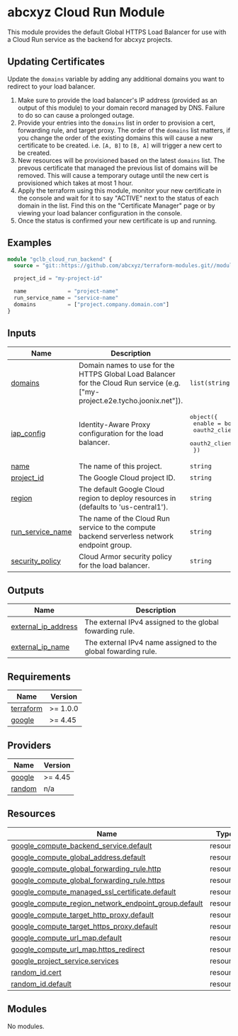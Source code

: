# abcxyz Cloud Run Module

This module provides the default Global HTTPS Load Balancer for use with a Cloud
Run service as the backend for abcxyz projects.

## Updating Certificates

Update the `domains` variable by adding any additional domains you want to
redirect to your load balancer.

1. Make sure to provide the load balancer's IP address (provided as an output of
   this module) to your domain record managed by DNS. Failure to do so can cause
   a prolonged outage.
2. Provide your entries into the `domains` list in order to provision a cert,
   forwarding rule, and target proxy. The order of the `domains` list matters,
   if you change the order of the existing domains this will cause a new
   certificate to be created. i.e. `[A, B]` to `[B, A]` will trigger a new cert
   to be created.
3. New resources will be provisioned based on the latest `domains` list. The
   prevous certificate that managed the previous list of domains will be
   removed. This will cause a temporary outage until the new cert is provisioned
   which takes at most 1 hour.
4. Apply the terraform using this module, monitor your new certificate in the
   console and wait for it to say "ACTIVE" next to the status of each domain in
   the list. Find this on the "Certificate Manager" page or by viewing your load
   balancer configuration in the console.
5. Once the status is confirmed your new certificate is up and running.

<!-- BEGIN_TF_DOCS -->
## Examples

```terraform
module "gclb_cloud_run_backend" {
  source = "git::https://github.com/abcxyz/terraform-modules.git//modules/gclb_cloud_run_backend?ref=SHA_OR_TAG"

  project_id = "my-project-id"

  name             = "project-name"
  run_service_name = "service-name"
  domains          = ["project.company.domain.com"]
}
```

## Inputs

| Name | Description | Type | Default | Required |
|------|-------------|------|---------|:--------:|
| <a name="input_domains"></a> [domains](#input\_domains) | Domain names to use for the HTTPS Global Load Balancer for the Cloud Run service (e.g. ["my-project.e2e.tycho.joonix.net"]). | `list(string)` | n/a | yes |
| <a name="input_iap_config"></a> [iap\_config](#input\_iap\_config) | Identity-Aware Proxy configuration for the load balancer. | <pre>object({<br/>    enable               = bool<br/>    oauth2_client_id     = string<br/>    oauth2_client_secret = string<br/>  })</pre> | <pre>{<br/>  "enable": false,<br/>  "oauth2_client_id": "",<br/>  "oauth2_client_secret": ""<br/>}</pre> | no |
| <a name="input_name"></a> [name](#input\_name) | The name of this project. | `string` | n/a | yes |
| <a name="input_project_id"></a> [project\_id](#input\_project\_id) | The Google Cloud project ID. | `string` | n/a | yes |
| <a name="input_region"></a> [region](#input\_region) | The default Google Cloud region to deploy resources in (defaults to 'us-central1'). | `string` | `"us-central1"` | no |
| <a name="input_run_service_name"></a> [run\_service\_name](#input\_run\_service\_name) | The name of the Cloud Run service to the compute backend serverless network endpoint group. | `string` | n/a | yes |
| <a name="input_security_policy"></a> [security\_policy](#input\_security\_policy) | Cloud Armor security policy for the load balancer. | `string` | `null` | no |

## Outputs

| Name | Description |
|------|-------------|
| <a name="output_external_ip_address"></a> [external\_ip\_address](#output\_external\_ip\_address) | The external IPv4 assigned to the global fowarding rule. |
| <a name="output_external_ip_name"></a> [external\_ip\_name](#output\_external\_ip\_name) | The external IPv4 name assigned to the global fowarding rule. |

## Requirements

| Name | Version |
|------|---------|
| <a name="requirement_terraform"></a> [terraform](#requirement\_terraform) | >= 1.0.0 |
| <a name="requirement_google"></a> [google](#requirement\_google) | >= 4.45 |

## Providers

| Name | Version |
|------|---------|
| <a name="provider_google"></a> [google](#provider\_google) | >= 4.45 |
| <a name="provider_random"></a> [random](#provider\_random) | n/a |

## Resources

| Name | Type |
|------|------|
| [google_compute_backend_service.default](https://registry.terraform.io/providers/hashicorp/google/latest/docs/resources/compute_backend_service) | resource |
| [google_compute_global_address.default](https://registry.terraform.io/providers/hashicorp/google/latest/docs/resources/compute_global_address) | resource |
| [google_compute_global_forwarding_rule.http](https://registry.terraform.io/providers/hashicorp/google/latest/docs/resources/compute_global_forwarding_rule) | resource |
| [google_compute_global_forwarding_rule.https](https://registry.terraform.io/providers/hashicorp/google/latest/docs/resources/compute_global_forwarding_rule) | resource |
| [google_compute_managed_ssl_certificate.default](https://registry.terraform.io/providers/hashicorp/google/latest/docs/resources/compute_managed_ssl_certificate) | resource |
| [google_compute_region_network_endpoint_group.default](https://registry.terraform.io/providers/hashicorp/google/latest/docs/resources/compute_region_network_endpoint_group) | resource |
| [google_compute_target_http_proxy.default](https://registry.terraform.io/providers/hashicorp/google/latest/docs/resources/compute_target_http_proxy) | resource |
| [google_compute_target_https_proxy.default](https://registry.terraform.io/providers/hashicorp/google/latest/docs/resources/compute_target_https_proxy) | resource |
| [google_compute_url_map.default](https://registry.terraform.io/providers/hashicorp/google/latest/docs/resources/compute_url_map) | resource |
| [google_compute_url_map.https_redirect](https://registry.terraform.io/providers/hashicorp/google/latest/docs/resources/compute_url_map) | resource |
| [google_project_service.services](https://registry.terraform.io/providers/hashicorp/google/latest/docs/resources/project_service) | resource |
| [random_id.cert](https://registry.terraform.io/providers/hashicorp/random/latest/docs/resources/id) | resource |
| [random_id.default](https://registry.terraform.io/providers/hashicorp/random/latest/docs/resources/id) | resource |

## Modules

No modules.
<!-- END_TF_DOCS -->

